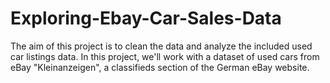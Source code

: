 # Exploring-Ebay-Car-Sales-Data
The aim of this project is to clean the data and analyze the included used car listings data. In this project, we'll work with a dataset of used cars from eBay "Kleinanzeigen", a classifieds section of the German eBay website. 
